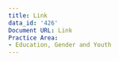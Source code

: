 ```yaml
---
title: Link
data_id: '426'
Document URL: Link
Practice Area:
- Education, Gender and Youth
---
```


